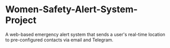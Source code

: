 # Women-Safety-Alert-System-Project
A web-based emergency alert system that sends a user's real-time location to pre-configured contacts via email and Telegram.
